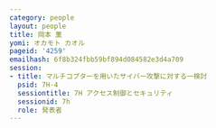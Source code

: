 ```yaml
---
category: people
layout: people
title: 岡本 薫
yomi: オカモト カオル
pageid: '4259'
emailhash: 6f8b324fbb59bf894d084582e3d4a709
session:
- title: マルチコプターを用いたサイバー攻撃に対する一検討
  psid: 7H-4
  sessiontitle: 7H アクセス制御とセキュリティ
  sessionid: 7h
  role: 発表者
---
```

